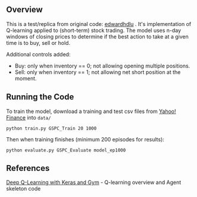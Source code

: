 ## Overview

This is a test/replica from original code: [edwardhdlu](https://github.com/edwardhdlu/q-trader) . It's implementation of Q-learning applied to (short-term) stock trading. The model uses n-day windows of closing prices to determine if the best action to take at a given time is to buy, sell or hold.

Additional controls added:
 - Buy: only when inventory == 0; not allowing opening multiple positions.
 - Sell: only when inventory == 1; not allowing net short position at the moment. 

## Running the Code

To train the model, download a training and test csv files from [Yahoo! Finance](https://ca.finance.yahoo.com/quote/%5EGSPC/history?p=%5EGSPC) into `data/`
```
python train.py GSPC_Train 20 1000
```

Then when training finishes (minimum 200 episodes for results):
```
python evaluate.py GSPC_Evaluate model_ep1000
```

## References

[Deep Q-Learning with Keras and Gym](https://keon.io/deep-q-learning/) - Q-learning overview and Agent skeleton code
